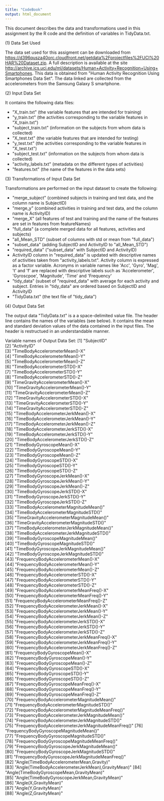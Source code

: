 ```yaml
---
title: "CodeBook"
output: html_document
---
```


This document describes the data and transformations used in this assignment by the R code and the definition of variables in TidyData.txt.

(1) Data Set Used

The data set used for this assigment can be downloaded from https://d396qusza40orc.cloudfront.net/getdata%2Fprojectfiles%2FUCI%20HAR%20Dataset.zip. A full description is available at the site http://archive.ics.uci.edu/ml/datasets/Human+Activity+Recognition+Using+Smartphones. This data is obtained from "Human Activity Recognition Using Smartphones Data Set". The data linked are collected from the accelerometers from the Samsung Galaxy S smartphone.


(2) Input Data Set

It contains the following data files:
- "X_train.txt" (the variable features that are intended for training)
- "y_train.txt" (the activities corresponding to the variable features in "X_train.txt")
- "subject_train.txt" (information on the subjects from whom data is collected)
- "X_test.txt" (the variable features that are intended for testing)
- "y_test.txt" (the activities corresponding to the variable features in "X_test.txt")
- "subject_test.txt" (information on the subjects from whom data is collected)
- "activity_labels.txt" (metadata on the different types of activities)
- "features.txt" (the name of the features in the data sets)


(3) Transformations of Input Data Set

Transformations are performed on the input dataset to create the following:
- "merge_subject" (combined subjects in training and test data, and the column name is SubjectID)
- "merge_y" (combined activities in training and test data, and the column name is ActivityID)
- "merge_X" (all features of test and training and the name of the features are set in features from featureNames)
- "full_data" (a complete merged data for all features, activities and subjects)
- "all_Mean_STD" (subset of columns with std or mean from "full_data")
- "subset_data" (adding SubjectID and ActivityID to "all_Mean_STD")
- "required_data" ("subset_data" with SubjectID and ActivityID)
- ActivityID column in "required_data" is updated with descriptive names of activities taken from "activity_labels.txt". Activity column is expressed as a factor variable. Acronyms in variable names like 'Acc', 'Gyro', 'Mag', 't' and 'f' are replaced with descriptive labels such as 'Accelerometer', 'Gyroscpoe', 'Magnitude', 'Time' and 'Frequency'
- "tidy_data" (subset of "required_data" with average for each activity and subject. Entries in "tidy_data" are ordered based on SubjectID and ActivityID
- "TidyData.txt" (the text file of "tidy_data")


(4) Output Data Set

The output data "TidyData.txt" is a a space-delimited value file. The header line contains the names of the variables (see below). It contains the mean and standard deviation values of the data contained in the input files. The header is restructued in an understandable manner.


Variable names of Output Data Set:
 [1] "SubjectID"                                        
 [2] "ActivityID"                                       
 [3] "TimeBodyAccelerometerMean()-X"                    
 [4] "TimeBodyAccelerometerMean()-Y"                    
 [5] "TimeBodyAccelerometerMean()-Z"                    
 [6] "TimeBodyAccelerometerSTD()-X"                     
 [7] "TimeBodyAccelerometerSTD()-Y"                     
 [8] "TimeBodyAccelerometerSTD()-Z"                     
 [9] "TimeGravityAccelerometerMean()-X"                 
[10] "TimeGravityAccelerometerMean()-Y"                 
[11] "TimeGravityAccelerometerMean()-Z"                 
[12] "TimeGravityAccelerometerSTD()-X"                  
[13] "TimeGravityAccelerometerSTD()-Y"                  
[14] "TimeGravityAccelerometerSTD()-Z"                  
[15] "TimeBodyAccelerometerJerkMean()-X"                
[16] "TimeBodyAccelerometerJerkMean()-Y"                
[17] "TimeBodyAccelerometerJerkMean()-Z"                
[18] "TimeBodyAccelerometerJerkSTD()-X"                 
[19] "TimeBodyAccelerometerJerkSTD()-Y"                 
[20] "TimeBodyAccelerometerJerkSTD()-Z"                 
[21] "TimeBodyGyroscopeMean()-X"                        
[22] "TimeBodyGyroscopeMean()-Y"                        
[23] "TimeBodyGyroscopeMean()-Z"                        
[24] "TimeBodyGyroscopeSTD()-X"                         
[25] "TimeBodyGyroscopeSTD()-Y"                         
[26] "TimeBodyGyroscopeSTD()-Z"                         
[27] "TimeBodyGyroscopeJerkMean()-X"                    
[28] "TimeBodyGyroscopeJerkMean()-Y"                    
[29] "TimeBodyGyroscopeJerkMean()-Z"                    
[30] "TimeBodyGyroscopeJerkSTD()-X"                     
[31] "TimeBodyGyroscopeJerkSTD()-Y"                     
[32] "TimeBodyGyroscopeJerkSTD()-Z"                     
[33] "TimeBodyAccelerometerMagnitudeMean()"             
[34] "TimeBodyAccelerometerMagnitudeSTD()"              
[35] "TimeGravityAccelerometerMagnitudeMean()"          
[36] "TimeGravityAccelerometerMagnitudeSTD()"           
[37] "TimeBodyAccelerometerJerkMagnitudeMean()"         
[38] "TimeBodyAccelerometerJerkMagnitudeSTD()"          
[39] "TimeBodyGyroscopeMagnitudeMean()"                 
[40] "TimeBodyGyroscopeMagnitudeSTD()"                  
[41] "TimeBodyGyroscopeJerkMagnitudeMean()"             
[42] "TimeBodyGyroscopeJerkMagnitudeSTD()"              
[43] "FrequencyBodyAccelerometerMean()-X"               
[44] "FrequencyBodyAccelerometerMean()-Y"               
[45] "FrequencyBodyAccelerometerMean()-Z"               
[46] "FrequencyBodyAccelerometerSTD()-X"                
[47] "FrequencyBodyAccelerometerSTD()-Y"                
[48] "FrequencyBodyAccelerometerSTD()-Z"                
[49] "FrequencyBodyAccelerometerMeanFreq()-X"           
[50] "FrequencyBodyAccelerometerMeanFreq()-Y"           
[51] "FrequencyBodyAccelerometerMeanFreq()-Z"           
[52] "FrequencyBodyAccelerometerJerkMean()-X"           
[53] "FrequencyBodyAccelerometerJerkMean()-Y"           
[54] "FrequencyBodyAccelerometerJerkMean()-Z"           
[55] "FrequencyBodyAccelerometerJerkSTD()-X"            
[56] "FrequencyBodyAccelerometerJerkSTD()-Y"            
[57] "FrequencyBodyAccelerometerJerkSTD()-Z"            
[58] "FrequencyBodyAccelerometerJerkMeanFreq()-X"       
[59] "FrequencyBodyAccelerometerJerkMeanFreq()-Y"       
[60] "FrequencyBodyAccelerometerJerkMeanFreq()-Z"       
[61] "FrequencyBodyGyroscopeMean()-X"                   
[62] "FrequencyBodyGyroscopeMean()-Y"                   
[63] "FrequencyBodyGyroscopeMean()-Z"                   
[64] "FrequencyBodyGyroscopeSTD()-X"                    
[65] "FrequencyBodyGyroscopeSTD()-Y"                    
[66] "FrequencyBodyGyroscopeSTD()-Z"                    
[67] "FrequencyBodyGyroscopeMeanFreq()-X"               
[68] "FrequencyBodyGyroscopeMeanFreq()-Y"               
[69] "FrequencyBodyGyroscopeMeanFreq()-Z"               
[70] "FrequencyBodyAccelerometerMagnitudeMean()"        
[71] "FrequencyBodyAccelerometerMagnitudeSTD()"         
[72] "FrequencyBodyAccelerometerMagnitudeMeanFreq()"    
[73] "FrequencyBodyAccelerometerJerkMagnitudeMean()"    
[74] "FrequencyBodyAccelerometerJerkMagnitudeSTD()"     
[75] "FrequencyBodyAccelerometerJerkMagnitudeMeanFreq()"
[76] "FrequencyBodyGyroscopeMagnitudeMean()"            
[77] "FrequencyBodyGyroscopeMagnitudeSTD()"             
[78] "FrequencyBodyGyroscopeMagnitudeMeanFreq()"        
[79] "FrequencyBodyGyroscopeJerkMagnitudeMean()"        
[80] "FrequencyBodyGyroscopeJerkMagnitudeSTD()"         
[81] "FrequencyBodyGyroscopeJerkMagnitudeMeanFreq()"    
[82] "Angle(TimeBodyAccelerometerMean,Gravity)"         
[83] "Angle(TimeBodyAccelerometerJerkMean),GravityMean)"
[84] "Angle(TimeBodyGyroscopeMean,GravityMean)"         
[85] "Angle(TimeBodyGyroscopeJerkMean,GravityMean)"     
[86] "Angle(X,GravityMean)"                             
[87] "Angle(Y,GravityMean)"                             
[88] "Angle(Z,GravityMean)" 